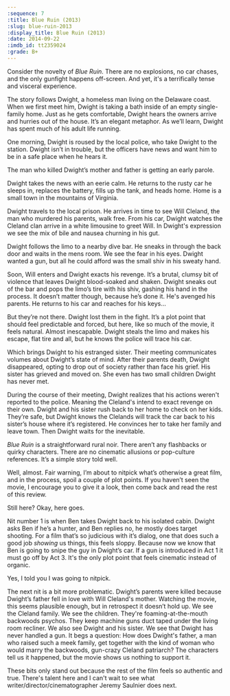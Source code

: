 ```yaml
---
:sequence: 7
:title: Blue Ruin (2013)
:slug: blue-ruin-2013
:display_title: Blue Ruin (2013)
:date: 2014-09-22
:imdb_id: tt2359024
:grade: B+
---
```

Consider the novelty of _Blue Ruin_. There are no explosions, no car chases, and the only gunfight happens off-screen. And yet, it's a terrifically tense and visceral experience. 

The story follows Dwight, a homeless man living on the Delaware coast. When we first meet him, Dwight is taking a bath inside of an empty single-family home. Just as he gets comfortable, Dwight hears the owners arrive and hurries out of the house. It’s an elegant metaphor. As we’ll learn, Dwight has spent much of his adult life running.

One morning, Dwight is roused by the local police, who take Dwight to the station. Dwight isn’t in trouble, but the officers have news and want him to be in a safe place when he hears it. 

The man who killed Dwight’s mother and father is getting an early parole.

Dwight takes the news with an eerie calm. He returns to the rusty car he sleeps in, replaces the battery, fills up the tank, and heads home. Home is a small town in the mountains of Virginia. 

Dwight travels to the local prison. He arrives in time to see Will Cleland, the man who murdered his parents, walk free. From his car, Dwight watches the Cleland clan arrive in a white limousine to greet Will. In Dwight's expression we see the mix of bile and nausea churning in his gut.

Dwight follows the limo to a nearby dive bar. He sneaks in through the back door and waits in the mens room. We see the fear in his eyes. Dwight wanted a gun, but all he could afford was the small shiv in his sweaty hand.

Soon, Will enters and Dwight exacts his revenge.  It’s a brutal, clumsy bit of violence that leaves Dwight blood-soaked and shaken. Dwight sneaks out of the bar and pops the limo’s tire with his shiv, gashing his hand in the process. It doesn’t matter though, because he’s done it. He's avenged his parents. He returns to his car and reaches for his keys…

But they’re not there. Dwight lost them in the fight. It’s a plot point that should feel predictable and forced, but here, like so much of the movie, it feels natural. Almost inescapable. Dwight steals the limo and makes his escape, flat tire and all, but he knows the police will trace his car.

Which brings Dwight to his estranged sister. Their meeting communicates volumes about Dwight’s state of mind. After their parents death, Dwight disappeared, opting to drop out of society rather than face his grief. His sister has grieved and moved on.  She even has two small children Dwight has never met.

During the course of their meeting, Dwight realizes that his actions weren't reported to the police. Meaning the Cleland's intend to exact revenge on their own. Dwight and his sister rush back to her home to check on her kids. They’re safe, but Dwight knows the Clelands will track the car back to his sister’s house where it’s registered. He convinces her to take her family and leave town. Then Dwight waits for the inevitable.

_Blue Ruin_ is a straightforward rural noir. There aren’t any flashbacks or quirky characters. There are no cinematic allusions or pop-culture references. It’s a simple story told well.

Well, almost. Fair warning, I’m about to nitpick what’s otherwise a great film, and in the process, spoil a couple of plot points. If you haven’t seen the movie, I encourage you to give it a look, then come back and read the rest of this review.

Still here? Okay, here goes. 

Nit number 1 is when Ben takes Dwight back to his isolated cabin. Dwight asks Ben if he’s a hunter, and Ben replies no, he mostly does target shooting. For a film that’s so judicious with it’s dialog, one that does such a good job _showing_ us things, this feels sloppy. Because now we know that Ben is going to snipe the guy in Dwight’s car. If a gun is introduced in Act 1 it must go off by Act 3. It's the only plot point that feels cinematic instead of organic.

Yes, I told you I was going to nitpick. 

The next nit is a bit more problematic. Dwight’s parents were killed because Dwight’s father fell in love with Will Cleland's mother. Watching the movie, this seems plausible enough, but in retrospect it doesn’t hold up. We see the Cleland family. We see the children. They're foaming-at-the-mouth backwoods psychos. They keep machine guns duct taped under the living room recliner. We also see Dwight and his sister. We see that Dwight has never handled a gun. It begs a question: How does Dwight's father, a man who raised such a meek family, get together with the kind of woman who would marry the backwoods, gun-crazy Cleland patriarch?  The characters tell us it happened, but the movie shows us nothing to support it. 

These bits only stand out because the rest of the film feels so authentic and true. There's talent here and I can't wait to see what writer/director/cinematographer Jeremy Saulnier does next.